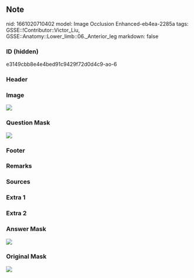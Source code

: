 ## Note
nid: 1661020710402
model: Image Occlusion Enhanced-eb4ea-2285a
tags: GSSE::!Contributor::Victor_Liu, GSSE::Anatomy::Lower_limb::06._Anterior_leg
markdown: false

### ID (hidden)
e3149cbb8e4e4bed91c9429f72d0d4c9-ao-6

### Header


### Image
<img src="tmp5kl3j8gc.png">

### Question Mask
<img src="e3149cbb8e4e4bed91c9429f72d0d4c9-ao-6-Q.svg">

### Footer


### Remarks


### Sources


### Extra 1


### Extra 2


### Answer Mask
<img src="e3149cbb8e4e4bed91c9429f72d0d4c9-ao-6-A.svg">

### Original Mask
<img src="e3149cbb8e4e4bed91c9429f72d0d4c9-ao-O.svg">
